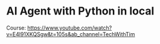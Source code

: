 # AI Agent with Python in local

Course: https://www.youtube.com/watch?v=E4l91XKQSgw&t=105s&ab_channel=TechWithTim
